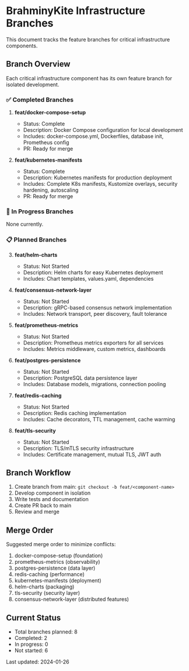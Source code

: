 # BrahminyKite Infrastructure Branches

This document tracks the feature branches for critical infrastructure components.

## Branch Overview

Each critical infrastructure component has its own feature branch for isolated development.

### ✅ Completed Branches

1. **feat/docker-compose-setup** 
   - Status: Complete
   - Description: Docker Compose configuration for local development
   - Includes: docker-compose.yml, Dockerfiles, database init, Prometheus config
   - PR: Ready for merge

2. **feat/kubernetes-manifests**
   - Status: Complete
   - Description: Kubernetes manifests for production deployment
   - Includes: Complete K8s manifests, Kustomize overlays, security hardening, autoscaling
   - PR: Ready for merge

### 🚧 In Progress Branches

None currently.

### 📋 Planned Branches

3. **feat/helm-charts**
   - Status: Not Started
   - Description: Helm charts for easy Kubernetes deployment
   - Includes: Chart templates, values.yaml, dependencies

4. **feat/consensus-network-layer**
   - Status: Not Started
   - Description: gRPC-based consensus network implementation
   - Includes: Network transport, peer discovery, fault tolerance

5. **feat/prometheus-metrics**
   - Status: Not Started
   - Description: Prometheus metrics exporters for all services
   - Includes: Metrics middleware, custom metrics, dashboards

6. **feat/postgres-persistence**
   - Status: Not Started
   - Description: PostgreSQL data persistence layer
   - Includes: Database models, migrations, connection pooling

7. **feat/redis-caching**
   - Status: Not Started
   - Description: Redis caching implementation
   - Includes: Cache decorators, TTL management, cache warming

8. **feat/tls-security**
   - Status: Not Started
   - Description: TLS/mTLS security infrastructure
   - Includes: Certificate management, mutual TLS, JWT auth

## Branch Workflow

1. Create branch from main: `git checkout -b feat/<component-name>`
2. Develop component in isolation
3. Write tests and documentation
4. Create PR back to main
5. Review and merge

## Merge Order

Suggested merge order to minimize conflicts:

1. docker-compose-setup (foundation)
2. prometheus-metrics (observability)
3. postgres-persistence (data layer)
4. redis-caching (performance)
5. kubernetes-manifests (deployment)
6. helm-charts (packaging)
7. tls-security (security layer)
8. consensus-network-layer (distributed features)

## Current Status

- Total branches planned: 8
- Completed: 2
- In progress: 0
- Not started: 6

Last updated: 2024-01-26